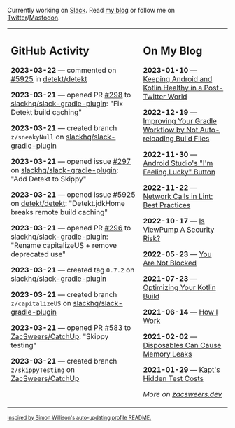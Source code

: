 Currently working on [Slack](https://slack.com/). Read [my blog](https://zacsweers.dev/) or follow me on [Twitter](https://twitter.com/ZacSweers)/[Mastodon](https://hachyderm.io/@ZacSweers).

<table><tr><td valign="top" width="60%">

## GitHub Activity
<!-- githubActivity starts -->
**2023-03-22** — commented on [#5925](https://github.com/detekt/detekt/issues/5925#issuecomment-1479539087) in [detekt/detekt](https://github.com/detekt/detekt)

**2023-03-21** — opened PR [#298](https://github.com/slackhq/slack-gradle-plugin/pull/298) to [slackhq/slack-gradle-plugin](https://github.com/slackhq/slack-gradle-plugin): "Fix Detekt build caching"

**2023-03-21** — created branch `z/sneakyNull` on [slackhq/slack-gradle-plugin](https://github.com/slackhq/slack-gradle-plugin)

**2023-03-21** — opened issue [#297](https://github.com/slackhq/slack-gradle-plugin/issues/297) on [slackhq/slack-gradle-plugin](https://github.com/slackhq/slack-gradle-plugin): "Add Detekt to Skippy"

**2023-03-21** — opened issue [#5925](https://github.com/detekt/detekt/issues/5925) on [detekt/detekt](https://github.com/detekt/detekt): "Detekt.jdkHome breaks remote build caching"

**2023-03-21** — opened PR [#296](https://github.com/slackhq/slack-gradle-plugin/pull/296) to [slackhq/slack-gradle-plugin](https://github.com/slackhq/slack-gradle-plugin): "Rename capitalizeUS + remove deprecated use"

**2023-03-21** — created tag `0.7.2` on [slackhq/slack-gradle-plugin](https://github.com/slackhq/slack-gradle-plugin)

**2023-03-21** — created branch `z/capitalizeUS` on [slackhq/slack-gradle-plugin](https://github.com/slackhq/slack-gradle-plugin)

**2023-03-21** — opened PR [#583](https://github.com/ZacSweers/CatchUp/pull/583) to [ZacSweers/CatchUp](https://github.com/ZacSweers/CatchUp): "Skippy testing"

**2023-03-21** — created branch `z/skippyTesting` on [ZacSweers/CatchUp](https://github.com/ZacSweers/CatchUp)
<!-- githubActivity ends -->
</td><td valign="top" width="40%">

## On My Blog
<!-- blog starts -->
**2023-01-10** — [Keeping Android and Kotlin Healthy in a Post-Twitter World](https://www.zacsweers.dev/keeping-android-healthy/)

**2022-12-19** — [Improving Your Gradle Workflow by Not Auto-reloading Build Files](https://www.zacsweers.dev/improving-your-workflow-by-not-auto-reloading-build-files/)

**2022-11-30** — [Android Studio's "I'm Feeling Lucky" Button](https://www.zacsweers.dev/android-studios-im-feeling-lucky-button/)

**2022-11-22** — [Network Calls in Lint: Best Practices](https://www.zacsweers.dev/network-calls-in-lint-best-practices/)

**2022-10-17** — [Is ViewPump A Security Risk?](https://www.zacsweers.dev/is-viewpump-a-security-risk/)

**2022-05-23** — [You Are Not Blocked](https://www.zacsweers.dev/you-are-not-blocked/)

**2021-07-23** — [Optimizing Your Kotlin Build](https://www.zacsweers.dev/optimizing-your-kotlin-build/)

**2021-06-14** — [How I Work](https://www.zacsweers.dev/how-i-work/)

**2021-02-02** — [Disposables Can Cause Memory Leaks](https://www.zacsweers.dev/disposables-can-cause-memory-leaks/)

**2021-01-29** — [Kapt's Hidden Test Costs](https://www.zacsweers.dev/kapts-hidden-test-costs/)
<!-- blog ends -->
_More on [zacsweers.dev](https://zacsweers.dev/)_
</td></tr></table>

<sub><a href="https://simonwillison.net/2020/Jul/10/self-updating-profile-readme/">Inspired by Simon Willison's auto-updating profile README.</a></sub>
